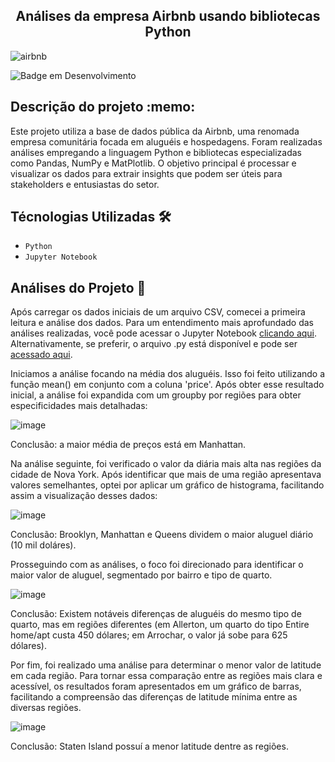 <h2 align=center> Análises da empresa Airbnb usando bibliotecas Python </h2>

![airbnb](https://github.com/EduardoSymph/Airbnb-Python/assets/134222436/fc72d2db-8baf-49ae-98b8-148db1ce32a5)

![Badge em Desenvolvimento](https://img.shields.io/badge/Projeto-Conclu%C3%ADdo-brightgreen) 

<h2>Descrição do projeto :memo:</h2>

Este projeto utiliza a base de dados pública da Airbnb, uma renomada empresa comunitária focada em aluguéis e hospedagens. Foram realizadas análises empregando a linguagem Python e bibliotecas especializadas como Pandas, NumPy e MatPlotlib. O objetivo principal é processar e visualizar os dados para extrair insights que podem ser úteis para stakeholders e entusiastas do setor.

<h2>Técnologias Utilizadas 🛠️</h2>

- ``Python``
- ``Jupyter Notebook``

<h2>Análises do Projeto 🧐</h2>

Após carregar os dados iniciais de um arquivo CSV, comecei a primeira leitura e análise dos dados. Para um entendimento mais aprofundado das análises realizadas, você pode acessar o Jupyter Notebook <a href="https://github.com/EduardoSymph/Airbnb-Python/blob/main/airbnb_analises.ipynb" target="_blank"> clicando aqui</a>. Alternativamente, se preferir, o arquivo .py está disponível e pode ser <a href="https://github.com/EduardoSymph/Airbnb-Python/blob/main/airbnb_analises.py" target="_blank"> acessado aqui</a>.

Iniciamos a análise focando na média dos aluguéis. Isso foi feito utilizando a função mean() em conjunto com a coluna 'price'. Após obter esse resultado inicial, a análise foi expandida com um groupby por regiões para obter especificidades mais detalhadas:

![image](https://github.com/EduardoSymph/Airbnb-Python/assets/134222436/bd7d3cd1-704f-42b9-aa6d-127d21537a73)

Conclusão: a maior média de preços está em Manhattan.

Na análise seguinte, foi verificado o valor da diária mais alta nas regiões da cidade de Nova York. Após identificar que mais de uma região apresentava valores semelhantes, optei por aplicar um gráfico de histograma, facilitando assim a visualização desses dados:

![image](https://github.com/EduardoSymph/Airbnb-Python/assets/134222436/edb3bda1-3051-480c-9ede-b1266a65d1a6)

Conclusão: Brooklyn, Manhattan e Queens dividem o maior aluguel diário (10 mil doláres).

Prosseguindo com as análises, o foco foi direcionado para identificar o maior valor de aluguel, segmentado por bairro e tipo de quarto.

![image](https://github.com/EduardoSymph/Airbnb-Python/assets/134222436/6ea71b2e-b665-4f2d-9655-30a8225c3e4b)

Conclusão: Existem notáveis diferenças de aluguéis do mesmo tipo de quarto, mas em regiões diferentes (em Allerton, um quarto do tipo Entire home/apt custa 450 dólares; em Arrochar, o valor já sobe para 625 dólares).

Por fim, foi realizado uma análise para determinar o menor valor de latitude em cada região. Para tornar essa comparação entre as regiões mais clara e acessível, os resultados foram apresentados em um gráfico de barras, facilitando a compreensão das diferenças de latitude mínima entre as diversas regiões.

![image](https://github.com/EduardoSymph/Airbnb-Python/assets/134222436/815cd9b7-d18f-4d79-b982-ed95ce103e6b)

Conclusão: Staten Island possuí a menor latitude dentre as regiões.

